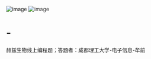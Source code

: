 ![image](https://github.com/Chan-Mu/-/assets/162947387/8185c62f-c80a-4484-b6d6-a80b3533820b)
![image](https://github.com/Chan-Mu/-/assets/162947387/fcb78455-f128-463b-a528-ad79fbb34901)

# -
赫兹生物线上编程题；答题者：成都理工大学-电子信息-牟前
